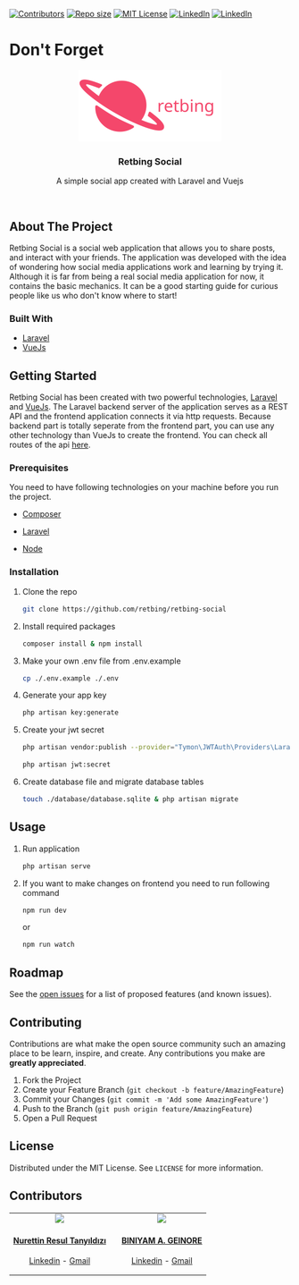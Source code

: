 <!-- Badges -->

[![Contributors][contributors-shield]][contributors-url]
[![Repo size][repo-size-shield]][repo-url]
[![MIT License][license-shield]][license-url]
[![LinkedIn][linkedin-shield]][linkedin-url-1]
[![LinkedIn][linkedin-shield]][linkedin-url-2]

# Don't Forget

<!-- Project Logo -->
<p align=center>
<img src="./assets/images/logo.svg" width=256/>
<h3 align=center>Retbing Social</h3>
<p align=center>A simple social app created with Laravel and Vuejs<p/>
</p>

<!-- Description -->

<br>

## About The Project

Retbing Social is a social web application that allows you to share posts, and interact with your friends. The application was developed with the idea of wondering how social media applications work and learning by trying it. Although it is far from being a real social media application for now, it contains the basic mechanics. It can be a good starting guide for curious people like us who don't know where to start!

### Built With

-   [Laravel][laravel-url]
-   [VueJs][vuejs-url]

## Getting Started

Retbing Social has been created with two powerful technologies, [Laravel][laravel-url] and [VueJs][vuejs-url]. The Laravel backend server of the application serves as a REST API and the frontend application connects it via http requests. Because backend part is totally seperate from the frontend part, you can use any other technology than VueJs to create the frontend. You can check all routes of the api [here](./routes/api.php).

<!--
<br>
<p align=center><img src="./assets/images/app-usage.gif" width=250/></p> -->

### Prerequisites

You need to have following technologies on your machine before you run the project.

-   [Composer](https://getcomposer.org/download/)

-   [Laravel](https://laravel.com/docs/8.x#installation-via-composer)

-   [Node](https://nodejs.org/en/)

### Installation

1. Clone the repo
    ```sh
    git clone https://github.com/retbing/retbing-social
    ```
2. Install required packages

    ```sh
    composer install & npm install
    ```

3. Make your own .env file from .env.example

    ```sh
    cp ./.env.example ./.env
    ```

4. Generate your app key

    ```sh
    php artisan key:generate
    ```

5. Create your jwt secret

    ```sh
    php artisan vendor:publish --provider="Tymon\JWTAuth\Providers\LaravelServiceProvider"
    ```

    ```sh
    php artisan jwt:secret
    ```

6. Create database file and migrate database tables

    ```sh
    touch ./database/database.sqlite & php artisan migrate
    ```

## Usage

1. Run application

    ```sh
    php artisan serve
    ```

2. If you want to make changes on frontend you need to run following command

    ```sh
    npm run dev
    ```

    or

    ```sh
    npm run watch
    ```

<!-- _For more examples, please refer to the [Documentation](https://example.com)_ -->

## Roadmap

See the [open issues][issues-url] for a list of proposed features (and known issues).

<!-- CONTRIBUTING -->

## Contributing

Contributions are what make the open source community such an amazing place to be learn, inspire, and create. Any contributions you make are **greatly appreciated**.

1. Fork the Project
2. Create your Feature Branch (`git checkout -b feature/AmazingFeature`)
3. Commit your Changes (`git commit -m 'Add some AmazingFeature'`)
4. Push to the Branch (`git push origin feature/AmazingFeature`)
5. Open a Pull Request

<!-- LICENSE -->

## License

Distributed under the MIT License. See `LICENSE` for more information.

<!-- CONTACT -->

## Contributors

<table>
<tr>
<td>
<a href='https://github.com/rtanyildizi' target="_blank">
<div float="left" align="center">
<img src="https://github.com/rtanyildizi.png" width=150px />

<h4 > Nurettin Resul Tanyıldızı </h4>
<p><a href='https://linkedin.com/in/rtanyildizi'>Linkedin</a> - <a href='mailto:tanyildizi.resul@gmail.com'>Gmail</a></p>
</div></a>
</td>
<td>
</td>
<td>
<a href='https://github.com/Benjamin274' target="_blank">
<div float="left" align="center">
<img src="https://media-exp1.licdn.com/dms/image/C4D03AQFQxvjnK7iDZA/profile-displayphoto-shrink_400_400/0/1598643535724?e=1619654400&v=beta&t=saz9CnZ6WhM9xhtJTRUk8xjsefUFdB3rSGR1qPod4NY" width=150px />

<h4>  BINIYAM A. GEINORE  </h4>
<p><a href='https://www.linkedin.com/in/biniyam-a-geinore-629975133/'>Linkedin</a> - <a href='mailto:biniabera274@gmail.com
'>Gmail</a></p>
</div></a>
</td>
</tr>
</table>
<!-- Variables -->

[laravel-url]: https://laravel.com
[vuejs-url]: https://vuejs.org/
[repo-url]: https://github.com/retbing/retbing-social
[issues-url]: https://github.com/retbing/retbing-social/issues
[contributors-shield]: https://img.shields.io/github/contributors/retbing/retbing-social
[contributors-url]: https://github.com/retbing/retbing-social/graphs/contributors
[repo-size-shield]: https://img.shields.io/github/repo-size/retbing/retbing-social
[license-shield]: https://img.shields.io/github/license/retbing/retbing-social
[license-url]: https://github.com/retbing/retbing-social/blob/main/LICENSE
[linkedin-shield]: https://img.shields.io/badge/LinkedIn-%230072B1?logo=linkedin
[linkedin-url-1]: https://linkedin.com/in/rtanyildizi
[linkedin-url-2]: https://linkedin.com/in/biniyam-a-geinore-629975133/

```

```
